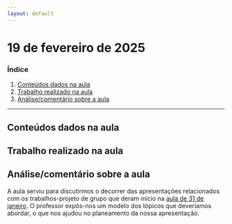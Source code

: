 ```yaml
---
layout: default
---
```


# 19 de fevereiro de 2025

<h3><b>Índice</b></h3>

1. [Conteúdos dados na aula](#conteúdos-dados-na-aula)
2. [Trabalho realizado na aula](#trabalho-realizado-na-aula)
3. [Análise/comentário sobre a aula](#análisecomentário-sobre-a-aula)

---

## Conteúdos dados na aula

## Trabalho realizado na aula

## Análise/comentário sobre a aula

A aula serviu para discutirmos o decorrer das apresentações relacionados com os trabalhos-projeto de grupo que deram início na [aula de 31 de janeiro](aula_janeiro_31.md). O professor expôs-nos um modelo dos tópicos que deveríamos abordar, o que nos ajudou no planeamento da nossa apresentação.
